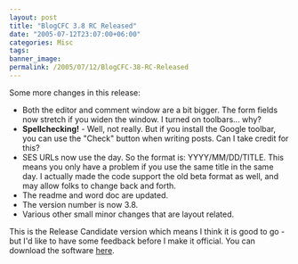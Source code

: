 ```yaml
---
layout: post
title: "BlogCFC 3.8 RC Released"
date: "2005-07-12T23:07:00+06:00"
categories: Misc 
tags: 
banner_image: 
permalink: /2005/07/12/BlogCFC-38-RC-Released
---
```


Some more changes in this release:

<ul>
<li>Both the editor and comment window are a bit bigger. The form fields now stretch if you widen the window. I turned on toolbars... why?
<li><b>Spellchecking!</b> - Well, not really. But if you install the Google toolbar, you can use the "Check" button when writing posts. Can I take credit for this?
<li>SES URLs now use the day. So the format is: YYYY/MM/DD/TITLE. This means you only have a problem if you use the same title in the same day. I actually made the code support the old beta format as well, and may allow folks to change back and forth.
<li>The readme and word doc are updated.
<li>The version number is now 3.8.
<li>Various other small minor changes that are layout related.
</ul>

This is the Release Candidate version which means I think it is good to go - but I'd like to have some feedback before I make it official. You can download the software <a href="http://ray.camdenfamily.com/blogbeta.zip">here</a>.